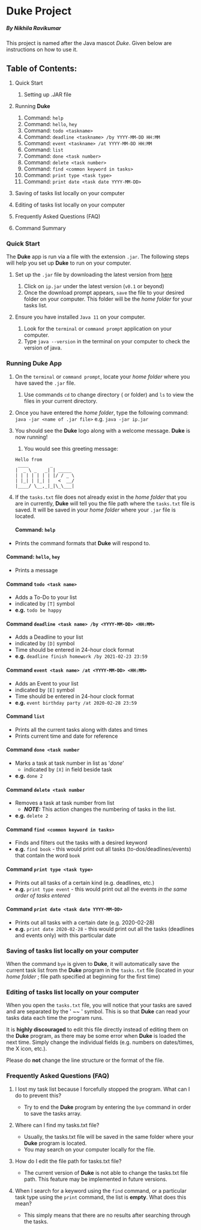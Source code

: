 # Duke Project
##### By Nikhila Ravikumar

This project is named after the Java mascot _Duke_. Given below are instructions on how to use it.

## Table of Contents:

1. Quick Start
    1. Setting up .JAR file
1. Running **Duke**
    1. Command: `help`
    1. Command: `hello`, `hey`
    1. Command: `todo <taskname>`
    1. Command: `deadline <taskname> /by YYYY-MM-DD HH:MM`
    1. Command: `event <taskname> /at YYYY-MM-DD HH:MM`
    1. Command: `list`
    1. Command: `done <task number>`
    1. Command: `delete <task number>`
    1. Command: `find <common keyword in tasks>`
    1. Command: `print type <task type>`
    1. Command: `print date <task date YYYY-MM-DD>`

1. Saving of tasks list locally on your computer
1. Editing of tasks list locally on your computer
1. Frequently Asked Questions (FAQ)
1. Command Summary

### Quick Start
The **Duke** app is run via a file with the extension `.jar`. The following steps will help you set up **Duke** to run on your computer.
1. Set up the `.jar` file by downloading the latest version from [here](https://github.com/nivikcivik/ip/releases)
    1. Click on `ip.jar` under the latest version (`v0.1` or beyond)
    1. Once the download prompt appears, `save` the file to your desired folder on your computer. This folder will be the _home folder_ for your tasks list.

1. Ensure you have installed `Java 11` on your computer.
    1. Look for the `terminal` or `command prompt` application on your computer.
    1. Type `java --version` in the terminal on your computer to check the version of java.

### Running Duke App
1. On the `terminal` or `command prompt`, locate your _home folder_ where you have saved the `.jar` file.
    1. Use commands `cd` to change directory ( or folder) and `ls` to view the files in your current directory.

1. Once you have entered the _home folder_, type the following command: `java -jar <name of .jar file>` e.g. `java -jar ip.jar`
1. You should see the **Duke** logo along with a welcome message. **Duke** is now running!
    1. You would see this greeting message:

   ```
   Hello from
    ____        _        
   |  _ \ _   _| | _____ 
   | | | | | | | |/ / _ \
   | |_| | |_| |   <  __/
   |____/ \__,_|_|\_\___|
   ```
1. If the `tasks.txt` file does not already exist in the _home folder_ that you are in currently, **Duke** will tell you the file path where the `tasks.txt` file is saved. It will be saved in your _home folder_ where your `.jar` file is located.


   #### Command: `help`
- Prints the command formats that **Duke** will respond to.
#### Command: `hello`, `hey`
- Prints a message
#### Command `todo <task name>`
- Adds a To-Do to your list
- indicated by `[T]` symbol
- **e.g.** `todo be happy`
#### Command `deadline <task name> /by <YYYY-MM-DD> <HH:MM>`
- Adds a Deadline to your list
- indicated by `[D]` symbol
- Time should be entered in 24-hour clock format
- **e.g.** `deadline finish homework /by 2021-02-23 23:59`
#### Command `event <task name> /at <YYYY-MM-DD> <HH:MM>`
- Adds an Event to your list
- indicated by `[E]` symbol
- Time should be entered in 24-hour clock format
- **e.g.** `event birthday party /at 2020-02-28 23:59`
#### Command `list`
- Prints all the current tasks along with dates and times
- Prints current time and date for reference
#### Command `done <task number`
- Marks a task at task number in list as '_done_'
    - indicated by `[X]` in field beside task
- **e.g.** `done 2`
#### Command `delete <task number`
- Removes a task at task number from list
    - **_NOTE:_** This action changes the numbering of tasks in the list.
- **e.g.** `delete 2`
#### Command `find <common keyword in tasks>`
- Finds and filters out the tasks with a desired keyword
- **e.g.** `find book` - this would print out all tasks (to-dos/deadlines/events) that contain the word `book`
#### Command `print type <task type>`
- Prints out all tasks of a certain kind (e.g. deadlines, etc.)
- **e.g.** `print type event` - this would print out all the events _in the same order of tasks entered_
#### Command `print date <task date YYYY-MM-DD>`
- Prints out all tasks with a certain date (e.g. 2020-02-28)
- **e.g.** `print date 2020-02-28` - this would print out all the tasks (deadlines and events only) with this particular date

### Saving of tasks list locally on your computer
When the command `bye` is given to **Duke**, it will automatically save the current task list from the **Duke** program in the `tasks.txt` file (located in your _home folder_ ; file path specified at beginning for the first time)

### Editing of tasks list locally on your computer
When you open the `tasks.txt` file, you will notice that your tasks are saved and are separated by the ' ~~ ' symbol. This is so that **Duke** can read your tasks data each time the program runs.

It is **highly discouraged** to edit this file directly instead of editing them on the **Duke** program, as there may be some error when **Duke** is loaded the next time. Simply change the individual fields (e.g. numbers on dates/times, the X icon, etc.).

Please do **not** change the line structure or the format of the file.

### Frequently Asked Questions (FAQ)

1. I lost my task list because I forcefully stopped the program. What can I do to prevent this?
    - Try to end the **Duke** program by entering the `bye` command in order to save the tasks array.

1. Where can I find my tasks.txt file?
    - Usually, the tasks.txt file will be saved in the same folder where your **Duke** program is located.
    - You may search on your computer locally for the file.

1. How do I edit the file path for tasks.txt file?
    - The current version of **Duke** is not able to change the tasks.txt file path. This feature may be implemented in future versions.

1. When I search for a keyword using the `find` command, or a particular task type using the `print` command, the list is **empty**. What does this mean?
    - This simply means that  there are no results after searching through the tasks.